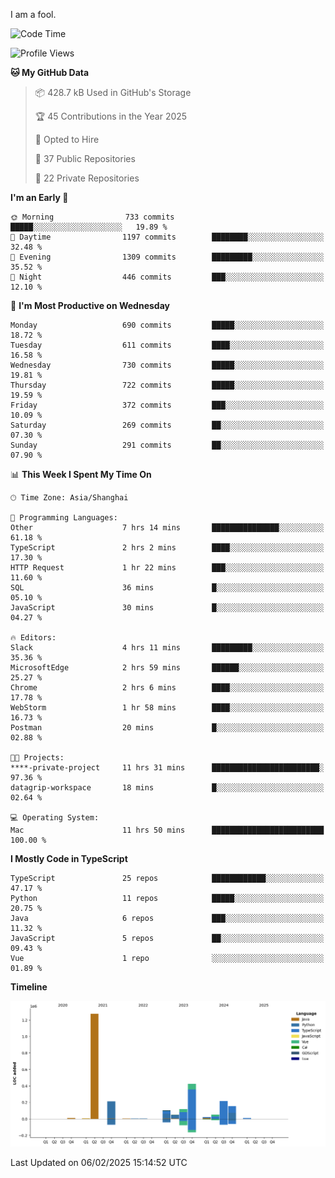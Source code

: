 I am a fool.

<!--START_SECTION:waka-->
![Code Time](http://img.shields.io/badge/Code%20Time-2%2C516%20hrs%2035%20mins-blue)

![Profile Views](http://img.shields.io/badge/Profile%20Views-1-blue)

**🐱 My GitHub Data** 

> 📦 428.7 kB Used in GitHub's Storage 
 > 
> 🏆 45 Contributions in the Year 2025
 > 
> 💼 Opted to Hire
 > 
> 📜 37 Public Repositories 
 > 
> 🔑 22 Private Repositories 
 > 
**I'm an Early 🐤** 

```text
🌞 Morning                733 commits         █████░░░░░░░░░░░░░░░░░░░░   19.89 % 
🌆 Daytime                1197 commits        ████████░░░░░░░░░░░░░░░░░   32.48 % 
🌃 Evening                1309 commits        █████████░░░░░░░░░░░░░░░░   35.52 % 
🌙 Night                  446 commits         ███░░░░░░░░░░░░░░░░░░░░░░   12.10 % 
```
📅 **I'm Most Productive on Wednesday** 

```text
Monday                   690 commits         █████░░░░░░░░░░░░░░░░░░░░   18.72 % 
Tuesday                  611 commits         ████░░░░░░░░░░░░░░░░░░░░░   16.58 % 
Wednesday                730 commits         █████░░░░░░░░░░░░░░░░░░░░   19.81 % 
Thursday                 722 commits         █████░░░░░░░░░░░░░░░░░░░░   19.59 % 
Friday                   372 commits         ███░░░░░░░░░░░░░░░░░░░░░░   10.09 % 
Saturday                 269 commits         ██░░░░░░░░░░░░░░░░░░░░░░░   07.30 % 
Sunday                   291 commits         ██░░░░░░░░░░░░░░░░░░░░░░░   07.90 % 
```


📊 **This Week I Spent My Time On** 

```text
🕑︎ Time Zone: Asia/Shanghai

💬 Programming Languages: 
Other                    7 hrs 14 mins       ███████████████░░░░░░░░░░   61.18 % 
TypeScript               2 hrs 2 mins        ████░░░░░░░░░░░░░░░░░░░░░   17.30 % 
HTTP Request             1 hr 22 mins        ███░░░░░░░░░░░░░░░░░░░░░░   11.60 % 
SQL                      36 mins             █░░░░░░░░░░░░░░░░░░░░░░░░   05.10 % 
JavaScript               30 mins             █░░░░░░░░░░░░░░░░░░░░░░░░   04.27 % 

🔥 Editors: 
Slack                    4 hrs 11 mins       █████████░░░░░░░░░░░░░░░░   35.36 % 
MicrosoftEdge            2 hrs 59 mins       ██████░░░░░░░░░░░░░░░░░░░   25.27 % 
Chrome                   2 hrs 6 mins        ████░░░░░░░░░░░░░░░░░░░░░   17.78 % 
WebStorm                 1 hr 58 mins        ████░░░░░░░░░░░░░░░░░░░░░   16.73 % 
Postman                  20 mins             █░░░░░░░░░░░░░░░░░░░░░░░░   02.88 % 

🐱‍💻 Projects: 
****-private-project     11 hrs 31 mins      ████████████████████████░   97.36 % 
datagrip-workspace       18 mins             █░░░░░░░░░░░░░░░░░░░░░░░░   02.64 % 

💻 Operating System: 
Mac                      11 hrs 50 mins      █████████████████████████   100.00 % 
```

**I Mostly Code in TypeScript** 

```text
TypeScript               25 repos            ████████████░░░░░░░░░░░░░   47.17 % 
Python                   11 repos            █████░░░░░░░░░░░░░░░░░░░░   20.75 % 
Java                     6 repos             ███░░░░░░░░░░░░░░░░░░░░░░   11.32 % 
JavaScript               5 repos             ██░░░░░░░░░░░░░░░░░░░░░░░   09.43 % 
Vue                      1 repo              ░░░░░░░░░░░░░░░░░░░░░░░░░   01.89 % 
```



**Timeline**

![Lines of Code chart](https://raw.githubusercontent.com/VeejaLiu/VeejaLiu/master/assets/bar_graph.png)


 Last Updated on 06/02/2025 15:14:52 UTC
<!--END_SECTION:waka-->
